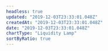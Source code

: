 ```yaml
---
headless: true
updated: "2019-12-03T23:33:01.048Z"
createdAt: "2019-12-03T23:33:01.048Z"
date: "2019-12-03T23:33:01.048Z"
chartType: "Liquidity Lamp"
sortByRatio: true
---
```

